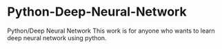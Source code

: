 # Python-Deep-Neural-Network
Python/Deep Neural Network
This work is for anyone who wants to learn deep neural network using python.

